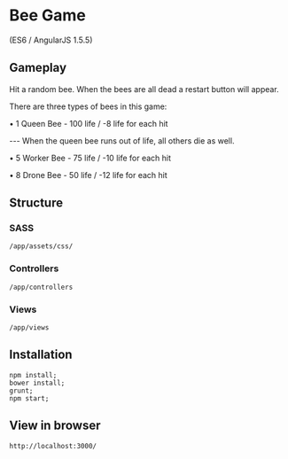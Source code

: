 # Bee Game 
(ES6 / AngularJS 1.5.5)

## Gameplay
Hit a random bee. When the bees are all dead a restart button will appear.

There are three types of bees in this game:

• 1 Queen Bee - 100 life / -8 life for each hit

--- When the queen bee runs out of life, all others die as well.

• 5 Worker Bee - 75 life / -10 life for each hit

• 8 Drone Bee - 50 life / -12 life for each hit

## Structure

### SASS
```gherkin
/app/assets/css/
```

### Controllers
```gherkin
/app/controllers
```

### Views
```gherkin
/app/views
```

## Installation
```gherkin
npm install;
bower install;
grunt;
npm start;
```
## View in browser
```gherkin
http://localhost:3000/
```

